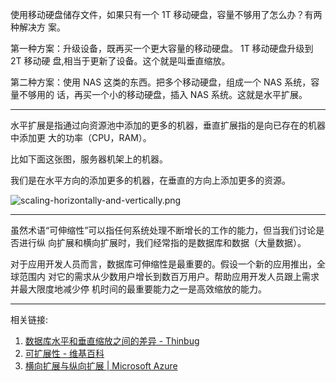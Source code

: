 使用移动硬盘储存文件，如果只有一个 1T 移动硬盘，容量不够用了怎么办？有两种解决方
案。

第一种方案：升级设备，既再买一个更大容量的移动硬盘。 1T 移动硬盘升级到 2T 移动硬
盘,相当于更新了设备。这个就是叫垂直缩放。

第二种方案：使用 NAS 这类的东西。把多个移动硬盘，组成一个 NAS 系统，容量不够用的
话，再买一个小的移动硬盘，插入 NAS 系统。这就是水平扩展。

---

水平扩展是指通过向资源池中添加的更多的机器，垂直扩展指的是向已存在的机器中添加更
大的功率（CPU，RAM）。

比如下面这张图，服务器机架上的机器。

我们是在水平方向的添加更多的机器，在垂直的方向上添加更多的资源。

![scaling-horizontally-and-vertically.png](https://blog-1252349778.cos.ap-beijing.myqcloud.com/2018/scaling-horizontally-and-vertically.png)

---

虽然术语“可伸缩性”可以指任何系统处理不断增长的工作的能力，但当我们讨论是否进行纵
向扩展和横向扩展时，我们经常指的是数据库和数据（大量数据）。

对于应用开发人员而言，数据库可伸缩性是最重要的。假设一个新的应用推出，全球范围内
对它的需求从少数用户增长到数百万用户。帮助应用开发人员跟上需求并最大限度地减少停
机时间的最重要能力之一是高效缩放的能力。

---

相关链接:

1. [数据库水平和垂直缩放之间的差异 - Thinbug](https://stackoverflow.com/questions/11707879/difference-between-scaling-horizontally-and-vertically-for-databases)
2. [可扩展性 - 维基百科](https://en.wikipedia.org/wiki/Scalability#Horizontal_and_vertical_scaling)
3. [横向扩展与纵向扩展 | Microsoft Azure](https://azure.microsoft.com/zh-cn/overview/scaling-out-vs-scaling-up/#solutions)
